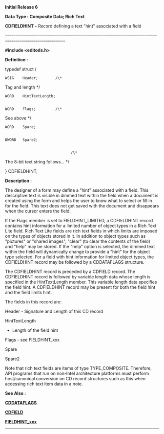 




<!--
 /\* Font Definitions \*/
 @font-face
 {font-family:Courier;
 panose-1:2 7 4 9 2 2 5 2 4 4;}
@font-face
 {font-family:Helv;
 panose-1:2 11 6 4 2 2 2 3 2 4;}
@font-face
 {font-family:"Cambria Math";
 panose-1:2 4 5 3 5 4 6 3 2 4;}
 /\* Style Definitions \*/
 p.MsoNormal, li.MsoNormal, div.MsoNormal
 {margin-top:0cm;
 margin-right:0cm;
 margin-bottom:8.0pt;
 margin-left:0cm;
 line-height:107%;
 font-size:11.0pt;
 font-family:"Calibri",sans-serif;}
.MsoChpDefault
 {font-size:11.0pt;}
.MsoPapDefault
 {margin-bottom:8.0pt;
 line-height:107%;}
 /\* Page Definitions \*/
 @page WordSection1
 {size:612.0pt 792.0pt;
 margin:72.0pt 72.0pt 72.0pt 72.0pt;}
div.WordSection1
 {page:WordSection1;}
-->




**Initial Release 6**



**Data Type : Composite Data; Rich
Text**



**CDFIELDHINT** **-** Record
defining a text "hint" associated with a field


**----------------------------------------------------------------------------------------------------------**



**#include
<editods.h>**



**Definition :**



typedef struct {


    WSIG    Header;        /\*
Tag and length \*/


    WORD    HintTextLength;


    WORD    Flags;         /\*
See above \*/


    WORD    Spare;


    DWORD   Spare2;


                                  /\*
The 8-bit text string follows... \*/


} CDFIELDHINT;


 


**Description :**



The designer
of a form may define a "hint" associated with a field. This
descriptive text is visible in dimmed text within the field when a document is
created using the form and helps the user to know what to select or fill in for
the field. This text does not get saved with the document and disappears when
the cursor enters the field.  


 


If the Flags
member is set to FIELDHINT\_LIMITED, a CDFIELDHINT record contains hint
information for a limited number of object types in a Rich Text Lite field.
Rich Text Lite fields are rich text fields in which limits are imposed on the
types of objects stored in it.  In addition to object types such as "pictures"
or "shared images", "clear" (to clear the contents of the
field) and "help" may be stored.  If the "help" option is
selected, the dimmed text within the field will dynamically change to provide a
"hint" for the object type selected. For a field with hint
information for limited object types, the CDFIELDHINT record may be followed by
a CDDATAFLAGS structure. 


 


The
CDFIELDHINT record is preceded by a CDFIELD record. The CDFIELDHINT record is
followed by variable length data whose length is specified in the
HintTextLength member. This variable length data specifies the field hint. A
CDFIELDHINT record may be present for both the field hint and the field limits
hint. 


 


The fields
in this record are:


 


Header -
Signature and Length of this CD record


HintTextLength
- Length of the field hint


Flags - see
FIELDHINT\_xxx


Spare


Spare2


 


Note that
rich text fields are items of type TYPE\_COMPOSITE.  Therefore, API programs
that run on non-Intel architecture platforms must perform host/canonical
conversion on CD record structures such as this when accessing rich text item
data in a note.


 **See Also :**


**[CDDATAFLAGS](CDDATAFLAGS.md)**


**[CDFIELD](CDFIELD.md)**


**[FIELDHINT\_xxx](notes:///8525872100478C66/61FD4E9848264AD28525620B006BA8BD/6AEC602AAA5F17F785256A2A006561DB)**



----------------------------------------------------------------------------------------------------------


 






